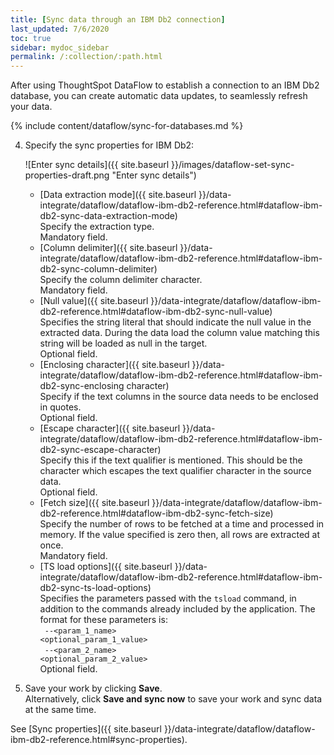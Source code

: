 ```yaml
---
title: [Sync data through an IBM Db2 connection]
last_updated: 7/6/2020
toc: true
sidebar: mydoc_sidebar
permalink: /:collection/:path.html
---
```

After using ThoughtSpot DataFlow to establish a connection to an IBM Db2 database, you can create automatic data updates, to seamlessly refresh your data.

{% include content/dataflow/sync-for-databases.md %}

4. Specify the sync properties for IBM Db2:

   ![Enter sync details]({{ site.baseurl }}/images/dataflow-set-sync-properties-draft.png "Enter sync details")

   <!--![Enter connection details]({{ site.baseurl }}/images/dataflow-ibm-db2-sync.png "Enter connection details")-->

   * [Data extraction mode]({{ site.baseurl }}/data-integrate/dataflow/dataflow-ibm-db2-reference.html#dataflow-ibm-db2-sync-data-extraction-mode)<br/>Specify the extraction type.<br/>Mandatory field.
   * [Column delimiter]({{ site.baseurl }}/data-integrate/dataflow/dataflow-ibm-db2-reference.html#dataflow-ibm-db2-sync-column-delimiter)<br/>Specify the column delimiter character.<br/>Mandatory field.
   * [Null value]({{ site.baseurl }}/data-integrate/dataflow/dataflow-ibm-db2-reference.html#dataflow-ibm-db2-sync-null-value)<br/>Specifies the string literal that should indicate the null value in the extracted data. During the data load the column value matching this string will be loaded as null in the target.<br/>Optional field.
   * [Enclosing character]({{ site.baseurl }}/data-integrate/dataflow/dataflow-ibm-db2-reference.html#dataflow-ibm-db2-sync-enclosing character)<br/>Specify if the text columns in the source data needs to be enclosed in quotes.<br/>Optional field.
   * [Escape character]({{ site.baseurl }}/data-integrate/dataflow/dataflow-ibm-db2-reference.html#dataflow-ibm-db2-sync-escape-character)<br/>Specify this if the text qualifier is mentioned. This should be the character which escapes the text qualifier character in the source data.<br/>Optional field.
   * [Fetch size]({{ site.baseurl }}/data-integrate/dataflow/dataflow-ibm-db2-reference.html#dataflow-ibm-db2-sync-fetch-size)<br/>Specify the number of rows to be fetched at a time and processed in memory. If the value specified is zero then, all rows are extracted at once.<br/>Mandatory field.
   * [TS load options]({{ site.baseurl }}/data-integrate/dataflow/dataflow-ibm-db2-reference.html#dataflow-ibm-db2-sync-ts-load-options)<br/>Specifies the parameters passed with the <code>tsload</code> command, in addition to the commands already included by the application. The format for these parameters is:<br/><code> --&lt;param_1_name&gt; &lt;optional_param_1_value&gt;</code><br/><code> --&lt;param_2_name&gt; &lt;optional_param_2_value&gt;</code><br/>Optional field.

5. Save your work by clicking **Save**.<br/>Alternatively, click **Save and sync now** to save your work and sync data at the same time.

See [Sync properties]({{ site.baseurl }}/data-integrate/dataflow/dataflow-ibm-db2-reference.html#sync-properties).
